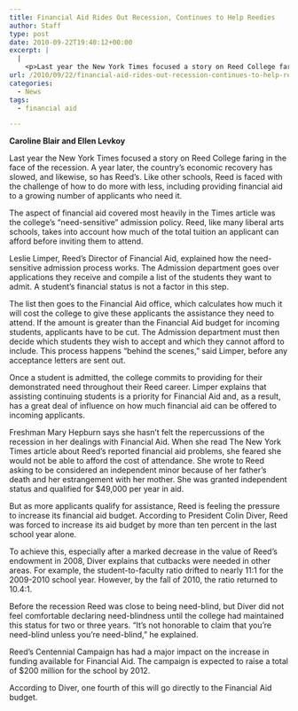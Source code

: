 ```yaml
---
title: Financial Aid Rides Out Recession, Continues to Help Reedies
author: Staff
type: post
date: 2010-09-22T19:40:12+00:00
excerpt: |
  |
    <p>Last year the New York Times focused a story on Reed College faring in the face of the recession. A year later, the country’s economic recovery has slowed, and likewise, so has Reed’s.</p>
url: /2010/09/22/financial-aid-rides-out-recession-continues-to-help-reedies/
categories:
  - News
tags:
  - financial aid

---
```

**Caroline Blair and Ellen Levkoy**

Last year the New York Times focused a story on Reed College faring in the face of the recession. A year later, the country’s economic recovery has slowed, and likewise, so has Reed’s. Like other schools, Reed is faced with the challenge of how to do more with less, including providing financial aid to a growing number of applicants who need it.

The aspect of financial aid covered most heavily in the Times article was the college’s “need-sensitive” admission policy. Reed, like many liberal arts schools, takes into account how much of the total tuition an applicant can afford before inviting them to attend.

Leslie Limper, Reed’s Director of Financial Aid, explained how the need-sensitive admission process works. The Admission department goes over applications they receive and compile a list of the students they want to admit. A student’s financial status is not a factor in this step.

The list then goes to the Financial Aid office, which calculates how much it will cost the college to give these applicants the assistance they need to attend. If the amount is greater than the Financial Aid budget for incoming students, applicants have to be cut. The Admission department must then decide which students they wish to accept and which they cannot afford to include. This process happens “behind the scenes,” said Limper, before any acceptance letters are sent out.

Once a student is admitted, the college commits to providing for their demonstrated need throughout their Reed career. Limper explains that assisting continuing students is a priority for Financial Aid and, as a result, has a great deal of influence on how much financial aid can be offered to incoming applicants.

Freshman Mary Hepburn says she hasn’t felt the repercussions of the recession in her dealings with Financial Aid. When she read The New York Times article about Reed’s reported financial aid problems, she feared she would not be able to afford the cost of attendance. She wrote to Reed asking to be considered an independent minor because of her father’s death and her estrangement with her mother. She was granted independent status and qualified for $49,000 per year in aid.

But as more applicants qualify for assistance, Reed is feeling the pressure to increase its financial aid budget. According to President Colin Diver, Reed was forced to increase its aid budget by more than ten percent in the last school year alone.

To achieve this, especially after a marked decrease in the value of Reed’s endowment in 2008, Diver explains that cutbacks were needed in other areas. For example, the student-to-faculty ratio drifted to nearly 11:1 for the 2009-2010 school year. However, by the fall of 2010, the ratio returned to 10.4:1.

Before the recession Reed was close to being need-blind, but Diver did not feel comfortable declaring need-blindness until the college had maintained this status for two or three years. “It’s not honorable to claim that you’re need-blind unless you’re need-blind,” he explained.

Reed’s Centennial Campaign has had a major impact on the increase in funding available for Financial Aid. The campaign is expected to raise a total of $200 million for the school by 2012.

According to Diver, one fourth of this will go directly to the Financial Aid budget.